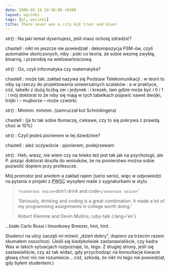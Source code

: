 ```yaml
---
date: 2006-05-16 19:30:09 +0200
layout: wycinki
tags: [pl, wycinki]
title: There never was a city kid truer and bluer
---
```


str()
: Na jaki temat dysertujesz, jeśli masz ochotę zdradzić?

chastell
: nikt mi jeszcze nie powiedział
: dekompozycja FSM-ów, czyli automatów skończonych, niby
: póki co teoria, że sobie wezmę zwykłą, binarną, i przerobię na wielowartościową

str()
: Oo, czyli informatyka czy matematyka?

chastell
: może tak: zakład nazywa się Podstaw Telekomunikacji
: w teorii to niby są rzeczy do projektowania uniwersalnych scalaków
: a w praktyce, cóż, tabelki z dużą liczbą zer i jedynek
: i kresek, tam gdzie może być i 0 i 1
: i mój doktorat to że niby się mają w tych tabelkach pojawić nawet dwójki, trójki i – mujborze – może czwórki.

str()
: Mmmm. mmmm. (zamruczał kot Schrödingera)

chastell
: (ja to tak sobie tłumaczę, ciekawe, czy to się pokrywa z prawdą choć w 10%)

str()
: Czyli jesteś pionierem w tej dziedzinie?

chastell
: ależ oczywiście
: pjonierem, podejrzewam

str()
: Heh, wiesz, nie wiem czy na teleko też jest tak jak na psychologii, ale P. pisząc doktorat doszła do wniosków, że na pionierstwo można sobie pozwolić dopiero przy profesurze.

Mój promotor jest aniołem a zakład rajem (serio serio), więc w odpowiedzi na pytania o projekt z <acronym title='Projektowanie wiarygodnych systemów cyfrowych'>PWSC</acronym> wysyłam maile z sygnaturkami w stylu

> ‘`<sonorous voice>`don’t drink and code`</sonorous voice>`’
>
> ‘Seriously, drinking and coding is a great combination. It made a lot of my programming assignments in college worth doing.’
>
> Robert Klemme and Devin Mullins, ruby-talk
{:lang='en'}

…białe Carlo Rossi i limonkowy Breezer, hint, hint.

Studenci na ulicy zaczęli mi mówić „dzień dobry”, dopiero za trzecim razem skumałem ossochozi. (Jeśli się kiedykolwiek zastanawialiście, czy kadra Was w takich sytuacjach rozpoznaje, to, tego. Z drugiej strony, jeśli się zastawialiście, czy aż tak widać, gdy przychodząc na konsultacje kiwacie głową choć nic nie rozumiecie… cóż, szkoda, że nikt mi tego nie powiedział, gdy byłem studentem.)
